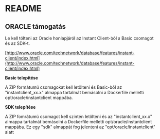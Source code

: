 # README

## ORACLE támogatás

Le kell tölteni az Oracle honlapjáról az Instant Client-ből a Basic csomagot és az SDK-t.

[http://www.oracle.com/technetwork/database/features/instant-client/index.html](http://www.oracle.com/technetwork/database/features/instant-client/index.html)

**Basic telepítése**

A ZIP formátumú csomagokat kell letölteni és Basic-ből az "instantclient_xx.x" almappa tartalmát bemásolni a
Dockerfile melletti opt/oracle/instantclient mappába.

**SDK telepítése**

A ZIP fomrátumú csomagot kell szintén letölteni és az "instantclient_xx.x" almappa tartalmát bemásolni a
Dockerfile melletti opt/oracle/instantclient mappába. Ez egy "sdk" almappát fog jelenteni az
"opt/oracle/instantclient" alatt


